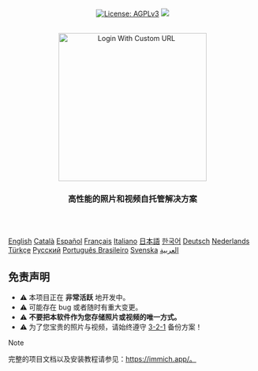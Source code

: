 <p align="center"> 
  <br/>  
  <a href="https://opensource.org/license/agpl-v3"><img src="https://img.shields.io/badge/License-AGPL_v3-blue.svg?color=3F51B5&style=for-the-badge&label=License&logoColor=000000&labelColor=ececec" alt="License: AGPLv3"></a>
  <a href="https://discord.immich.app">
    <img src="https://img.shields.io/discord/979116623879368755.svg?label=Discord&logo=Discord&style=for-the-badge&logoColor=000000&labelColor=ececec" atl="Discord"/>
  </a>
  <br/>  
  <br/>   
</p>

<p align="center">
<img src="https://github.com/immich-app/immich/raw/main/design/immich-logo-stacked-light.svg" width="300" title="Login With Custom URL">
</p>
<h3 align="center">高性能的照片和视频自托管解决方案</h3>
<p align="center">  
</p>
<br/>
<br/>
<p align="center">

  <a href="https://github.com/immich-app/immich/blob/main/README.md">English</a>
  <a href="https://github.com/immich-app/immich/blob/main/readme_i18n/README_ca_ES.md">Català</a>
  <a href="https://github.com/immich-app/immich/blob/main/readme_i18n/README_es_ES.md">Español</a>
  <a href="https://github.com/immich-app/immich/blob/main/readme_i18n/README_fr_FR.md">Français</a>
  <a href="https://github.com/immich-app/immich/blob/main/readme_i18n/README_it_IT.md">Italiano</a>
  <a href="https://github.com/immich-app/immich/blob/main/readme_i18n/README_ja_JP.md">日本語</a>
  <a href="https://github.com/immich-app/immich/blob/main/readme_i18n/README_ko_KR.md">한국어</a>
  <a href="https://github.com/immich-app/immich/blob/main/readme_i18n/README_de_DE.md">Deutsch</a>
  <a href="https://github.com/immich-app/immich/blob/main/readme_i18n/README_nl_NL.md">Nederlands</a>
  <a href="https://github.com/immich-app/immich/blob/main/readme_i18n/README_tr_TR.md">Türkçe</a>
  <a href="https://github.com/immich-app/immich/blob/main/readme_i18n/README_ru_RU.md">Русский</a>
  <a href="https://github.com/immich-app/immich/blob/main/readme_i18n/README_pt_BR.md">Português Brasileiro</a>
  <a href="https://github.com/immich-app/immich/blob/main/readme_i18n/README_sv_SE.md">Svenska</a>
  <a href="https://github.com/immich-app/immich/blob/main/readme_i18n/README_ar_JO.md">العربية</a>
  
</p>

## 免责声明

- ⚠️ 本项目正在 **非常活跃** 地开发中。
- ⚠️ 可能存在 bug 或者随时有重大变更。
- ⚠️ **不要把本软件作为您存储照片或视频的唯一方式。**
- ⚠️ 为了您宝贵的照片与视频，请始终遵守 [3-2-1](https://www.backblaze.com/blog/the-3-2-1-backup-strategy/) 备份方案！

> [!NOTE]
> 完整的项目文档以及安装教程请参见：https://immich.app/。
